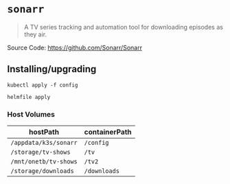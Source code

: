 # `sonarr`

> A TV series tracking and automation tool for downloading episodes as they air.

Source Code: https://github.com/Sonarr/Sonarr

## Installing/upgrading

```shell
kubectl apply -f config

helmfile apply
```

### Host Volumes

| hostPath              | containerPath |
| --------------------- | ------------- |
| `/appdata/k3s/sonarr` | `/config`     |
| `/storage/tv-shows`   | `/tv`         |
| `/mnt/onetb/tv-shows` | `/tv2`        |
| `/storage/downloads`  | `/downloads`  |
